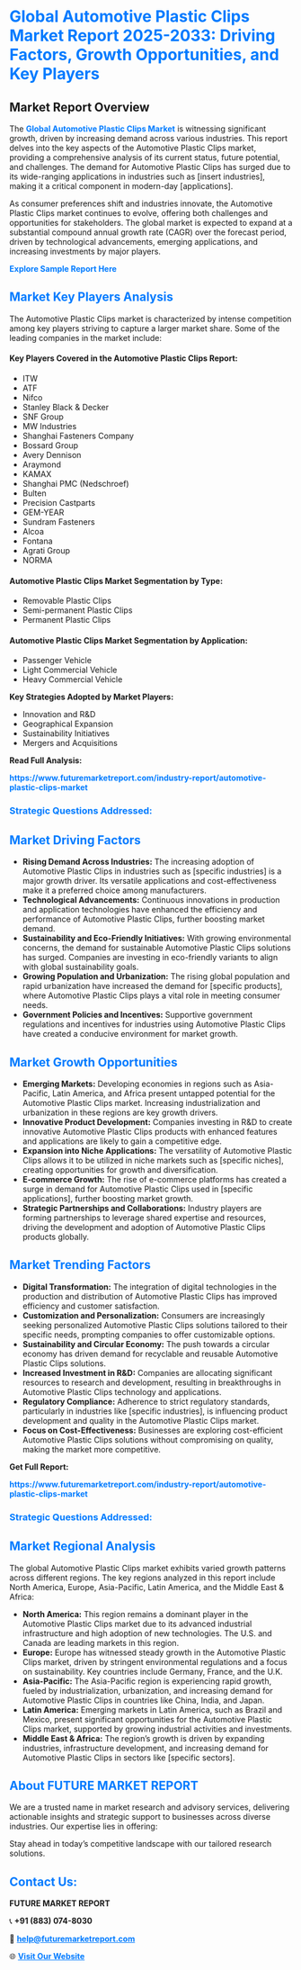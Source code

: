<h1 style="color: #007BFF;">Global Automotive Plastic Clips Market Report 2025-2033: Driving Factors, Growth Opportunities, and Key Players</h1>

<section id="overview">
<h2>Market Report Overview</h2>
<p>The <a href="https://www.futuremarketreport.com/industry-report/automotive-plastic-clips-market" style="color: #007BFF; text-decoration: none;"><strong>Global Automotive Plastic Clips Market</strong></a> is witnessing significant growth, driven by increasing demand across various industries. This report delves into the key aspects of the Automotive Plastic Clips market, providing a comprehensive analysis of its current status, future potential, and challenges. The demand for Automotive Plastic Clips has surged due to its wide-ranging applications in industries such as [insert industries], making it a critical component in modern-day [applications].</p>
<p>As consumer preferences shift and industries innovate, the Automotive Plastic Clips market continues to evolve, offering both challenges and opportunities for stakeholders. The global market is expected to expand at a substantial compound annual growth rate (CAGR) over the forecast period, driven by technological advancements, emerging applications, and increasing investments by major players.</p>
</section>

<section id="overview">
<p><a href="https://www.futuremarketreport.com/request-sample/reportId=89766" style="color: #007BFF; text-decoration: none;"><strong>Explore Sample Report Here</strong></a></p>
</section>

<section id="key-players">
<h2 style="color: #007BFF;">Market Key Players Analysis</h2>
<p>The Automotive Plastic Clips market is characterized by intense competition among key players striving to capture a larger market share. Some of the leading companies in the market include:</p>
<h4>Key Players Covered in the Automotive Plastic Clips Report:</h4>
<ul><li>ITW</li><li>ATF</li><li>Nifco</li><li>Stanley Black &amp; Decker</li><li>SNF Group</li><li>MW Industries</li><li>Shanghai Fasteners Company</li><li>Bossard Group</li><li>Avery Dennison</li><li>Araymond</li><li>KAMAX</li><li>Shanghai PMC (Nedschroef)</li><li>Bulten</li><li>Precision Castparts</li><li>GEM-YEAR</li><li>Sundram Fasteners</li><li>Alcoa</li><li>Fontana</li><li>Agrati Group</li><li>NORMA</li></ul>
<h4>Automotive Plastic Clips Market Segmentation by Type:</h4>
<ul><li>Removable Plastic Clips</li><li>Semi-permanent Plastic Clips</li><li>Permanent Plastic Clips</li></ul>

<h4>Automotive Plastic Clips Market Segmentation by Application:</h4>
<ul><li>Passenger Vehicle</li><li>Light Commercial Vehicle</li><li>Heavy Commercial Vehicle</li></ul>
<p><strong>Key Strategies Adopted by Market Players:</strong></p>
<ul>
<li>Innovation and R&D</li>
<li>Geographical Expansion</li>
<li>Sustainability Initiatives</li>
<li>Mergers and Acquisitions</li>
</ul>
</section>

<section>
<p><strong>Read Full Analysis: </strong></p><a href="https://www.futuremarketreport.com/industry-report/automotive-plastic-clips-market" style="color: #007BFF; text-decoration: none;"><strong>https://www.futuremarketreport.com/industry-report/automotive-plastic-clips-market</strong></a>
<h3 style="color: #007BFF;">Strategic Questions Addressed:</h3>
</section>

<section id="driving-factors">
<h2 style="color: #007BFF;">Market Driving Factors</h2>
<ul>
<li><strong>Rising Demand Across Industries:</strong> The increasing adoption of Automotive Plastic Clips in industries such as [specific industries] is a major growth driver. Its versatile applications and cost-effectiveness make it a preferred choice among manufacturers.</li>
<li><strong>Technological Advancements:</strong> Continuous innovations in production and application technologies have enhanced the efficiency and performance of Automotive Plastic Clips, further boosting market demand.</li>
<li><strong>Sustainability and Eco-Friendly Initiatives:</strong> With growing environmental concerns, the demand for sustainable Automotive Plastic Clips solutions has surged. Companies are investing in eco-friendly variants to align with global sustainability goals.</li>
<li><strong>Growing Population and Urbanization:</strong> The rising global population and rapid urbanization have increased the demand for [specific products], where Automotive Plastic Clips plays a vital role in meeting consumer needs.</li>
<li><strong>Government Policies and Incentives:</strong> Supportive government regulations and incentives for industries using Automotive Plastic Clips have created a conducive environment for market growth.</li>
</ul>
</section>

<section id="growth-opportunities">
<h2 style="color: #007BFF;">Market Growth Opportunities</h2>
<ul>
<li><strong>Emerging Markets:</strong> Developing economies in regions such as Asia-Pacific, Latin America, and Africa present untapped potential for the Automotive Plastic Clips market. Increasing industrialization and urbanization in these regions are key growth drivers.</li>
<li><strong>Innovative Product Development:</strong> Companies investing in R&D to create innovative Automotive Plastic Clips products with enhanced features and applications are likely to gain a competitive edge.</li>
<li><strong>Expansion into Niche Applications:</strong> The versatility of Automotive Plastic Clips allows it to be utilized in niche markets such as [specific niches], creating opportunities for growth and diversification.</li>
<li><strong>E-commerce Growth:</strong> The rise of e-commerce platforms has created a surge in demand for Automotive Plastic Clips used in [specific applications], further boosting market growth.</li>
<li><strong>Strategic Partnerships and Collaborations:</strong> Industry players are forming partnerships to leverage shared expertise and resources, driving the development and adoption of Automotive Plastic Clips products globally.</li>
</ul>
</section>

<section id="trending-factors">
<h2 style="color: #007BFF;">Market Trending Factors</h2>
<ul>
<li><strong>Digital Transformation:</strong> The integration of digital technologies in the production and distribution of Automotive Plastic Clips has improved efficiency and customer satisfaction.</li>
<li><strong>Customization and Personalization:</strong> Consumers are increasingly seeking personalized Automotive Plastic Clips solutions tailored to their specific needs, prompting companies to offer customizable options.</li>
<li><strong>Sustainability and Circular Economy:</strong> The push towards a circular economy has driven demand for recyclable and reusable Automotive Plastic Clips solutions.</li>
<li><strong>Increased Investment in R&D:</strong> Companies are allocating significant resources to research and development, resulting in breakthroughs in Automotive Plastic Clips technology and applications.</li>
<li><strong>Regulatory Compliance:</strong> Adherence to strict regulatory standards, particularly in industries like [specific industries], is influencing product development and quality in the Automotive Plastic Clips market.</li>
<li><strong>Focus on Cost-Effectiveness:</strong> Businesses are exploring cost-efficient Automotive Plastic Clips solutions without compromising on quality, making the market more competitive.</li>
</ul>
</section>

<section>
<p><strong>Get Full Report: </strong></p><a href="https://www.futuremarketreport.com/industry-report/automotive-plastic-clips-market" style="color: #007BFF; text-decoration: none;"><strong>https://www.futuremarketreport.com/industry-report/automotive-plastic-clips-market</strong></a>
<h3 style="color: #007BFF;">Strategic Questions Addressed:</h3>
</section>


<section id="regional-analysis">
<h2 style="color: #007BFF;">Market Regional Analysis</h2>
<p>The global Automotive Plastic Clips market exhibits varied growth patterns across different regions. The key regions analyzed in this report include North America, Europe, Asia-Pacific, Latin America, and the Middle East & Africa:</p>
<ul>
<li><strong>North America:</strong> This region remains a dominant player in the Automotive Plastic Clips market due to its advanced industrial infrastructure and high adoption of new technologies. The U.S. and Canada are leading markets in this region.</li>
<li><strong>Europe:</strong> Europe has witnessed steady growth in the Automotive Plastic Clips market, driven by stringent environmental regulations and a focus on sustainability. Key countries include Germany, France, and the U.K.</li>
<li><strong>Asia-Pacific:</strong> The Asia-Pacific region is experiencing rapid growth, fueled by industrialization, urbanization, and increasing demand for Automotive Plastic Clips in countries like China, India, and Japan.</li>
<li><strong>Latin America:</strong> Emerging markets in Latin America, such as Brazil and Mexico, present significant opportunities for the Automotive Plastic Clips market, supported by growing industrial activities and investments.</li>
<li><strong>Middle East & Africa:</strong> The region’s growth is driven by expanding industries, infrastructure development, and increasing demand for Automotive Plastic Clips in sectors like [specific sectors].</li>
</ul>
</section>

<footer>
<h2 style="color: #007BFF;">About FUTURE MARKET REPORT</h2>
<p>We are a trusted name in market research and advisory services, delivering actionable insights and strategic support to businesses across diverse industries. Our expertise lies in offering:</p>

<p>Stay ahead in today’s competitive landscape with our tailored research solutions.</p>

<h2 style="color: #007BFF;">Contact Us:</h2>
<p><strong>FUTURE MARKET REPORT</strong></p>
<p>📞 <strong>+91 (883) 074-8030</strong></p>
<p>📧 <strong><a href="mailto:help@futuremarketreport.com" style="color: #007BFF;">help@futuremarketreport.com</a></strong></p>
<p>🌐 <strong><a href="https://www.futuremarketreport.com/" style="color: #007BFF;">Visit Our Website</a></strong></p>
</footer>